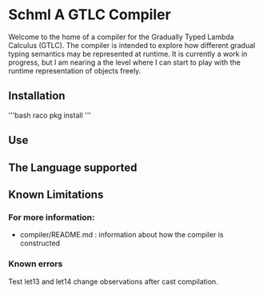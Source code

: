 # Schml A GTLC Compiler
Welcome to the home of a compiler for the Gradually Typed Lambda 
Calculus (GTLC). The compiler is intended to explore how different
gradual typing semantics may be represented at runtime. It is currently
a work in progress, but I am nearing a the level where I can start to
play with the runtime representation of objects freely.

## Installation

'''bash
raco pkg install 
'''

## Use

## The Language supported

## Known Limitations

### For more information:
- compiler/README.md : information about how the compiler is constructed

### Known errors

Test let13 and let14 change observations after cast compilation.